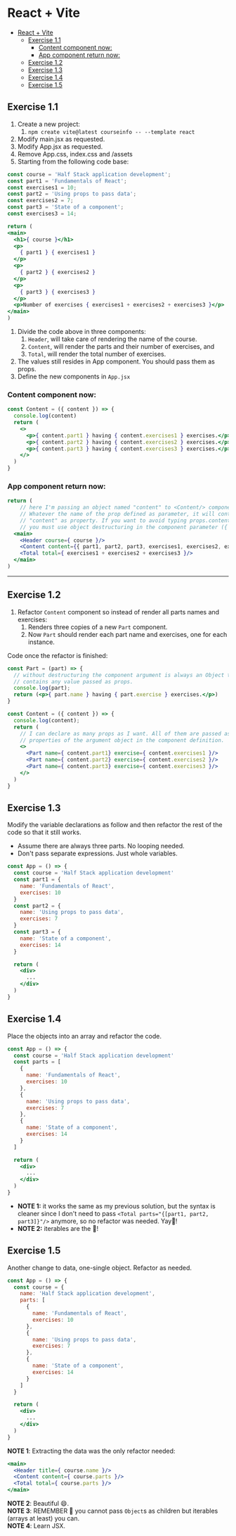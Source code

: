 # React + Vite
- [React + Vite](#react--vite)
  - [Exercise 1.1](#exercise-11)
    - [Content component now:](#content-component-now)
    - [App component return now:](#app-component-return-now)
  - [Exercise 1.2](#exercise-12)
  - [Exercise 1.3](#exercise-13)
  - [Exercise 1.4](#exercise-14)
  - [Exercise 1.5](#exercise-15)


## Exercise 1.1

1. Create a new project:
   1. `npm create vite@latest courseinfo -- --template react`
2. Modify main.jsx as requested.
3. Modify App.jsx as requested.
4. Remove App.css, index.css and /assets
5. Starting from the following code base:
```jsx
const course = 'Half Stack application development';
const part1 = 'Fundamentals of React';
const exercises1 = 10;
const part2 = 'Using props to pass data';
const exercises2 = 7;
const part3 = 'State of a component';
const exercises3 = 14;

return (
<main>
  <h1>{ course }</h1>
  <p>
    { part1 } { exercises1 }
  </p>
  <p>
    { part2 } { exercises2 }
  </p>
  <p>
    { part3 } { exercises3 }
  </p>
  <p>Number of exercises { exercises1 + exercises2 + exercises3 }</p>
</main>
)
```
1. Divide the code above in three components:
   1. `Header`, will take care of rendering the name of the course.
   2. `Content`, will render the parts and their number of exercises, and
   3. `Total`, will render the total number of exercises.
2. The values still resides in App component. You should pass them as props.
3. Define the new components in `App.jsx`

### Content component now:
```jsx
const Content = ({ content }) => {
  console.log(content)
  return (
    <>
      <p>{ content.part1 } having { content.exercises1 } exercises.</p>
      <p>{ content.part2 } having { content.exercises2 } exercises.</p>
      <p>{ content.part3 } having { content.exercises3 } exercises.</p>
    </>
  )
}
```

### App component return now:
```jsx
return (
    // here I'm passing an object named "content" to <Content/> component.
    // Whatever the name of the prop defined as parameter, it will contain
    // "content" as property. If you want to avoid typing props.content.part1...
    // you must use object destructuring in the component parameter ({ content })
  <main>
    <Header course={ course }/>
    <Content content={{ part1, part2, part3, exercises1, exercises2, exercises3 }}/>
    <Total total={ exercises1 + exercises2 + exercises3 }/>
  </main>
)
```
---

## Exercise 1.2

1. Refactor `Content` component so instead of render all parts names and exercises:
   1. Renders three copies of a new `Part` component.
   2. Now `Part` should render each part name and exercises, one for each instance.

Code once the refactor is finished:
```jsx
const Part = (part) => {
  // without destructuring the component argument is always an Object that 
  // contains any value passed as props.
  console.log(part);
  return (<p>{ part.name } having { part.exercise } exercises.</p>)
}

const Content = ({ content }) => {
  console.log(content);
  return (
    // I can declare as many props as I want. All of them are passed as
    // properties of the argument object in the component definition.
    <>
      <Part name={ content.part1} exercise={ content.exercises1 }/>
      <Part name={ content.part2} exercise={ content.exercises2 }/>
      <Part name={ content.part3} exercise={ content.exercises3 }/>
    </>
  )
}
```

## Exercise 1.3

Modify the variable declarations as follow and then refactor the rest of the code so that it still works.

- Assume there are always three parts. No looping needed.
- Don't pass separate expressions. Just whole variables.

```jsx
const App = () => {
  const course = 'Half Stack application development'
  const part1 = {
    name: 'Fundamentals of React',
    exercises: 10
  }
  const part2 = {
    name: 'Using props to pass data',
    exercises: 7
  }
  const part3 = {
    name: 'State of a component',
    exercises: 14
  }

  return (
    <div>
      ...
    </div>
  )
}
```

## Exercise 1.4

Place the objects into an array and refactor the code.
```jsx
const App = () => {
  const course = 'Half Stack application development'
  const parts = [
    {
      name: 'Fundamentals of React',
      exercises: 10
    },
    {
      name: 'Using props to pass data',
      exercises: 7
    },
    {
      name: 'State of a component',
      exercises: 14
    }
  ]

  return (
    <div>
      ...
    </div>
  )
}
```

- **NOTE 1:** it works the same as my previous solution, but the syntax is cleaner since I don't need to pass `<Total parts="{[part1, part2, part3]}"/>` anymore, so no refactor was needed. Yay💚!
- **NOTE 2:** iterables are the 🐐!

## Exercise 1.5

Another change to data, one-single object. Refactor as needed.
```jsx
const App = () => {
  const course = {
    name: 'Half Stack application development',
    parts: [
      {
        name: 'Fundamentals of React',
        exercises: 10
      },
      {
        name: 'Using props to pass data',
        exercises: 7
      },
      {
        name: 'State of a component',
        exercises: 14
      }
    ]
  }

  return (
    <div>
      ...
    </div>
  )
}
```

**NOTE 1**: Extracting the data was the only refactor needed:
```jsx
<main>
  <Header title={ course.name }/>
  <Content content={ course.parts }/>
  <Total total={ course.parts }/>
</main>
```
**NOTE 2**: Beautiful 😄.  
**NOTE 3**: REMEMBER 🧠 you cannot pass `Object`s as children but iterables (arrays at least) you can.  
**NOTE 4**: Learn JSX.
